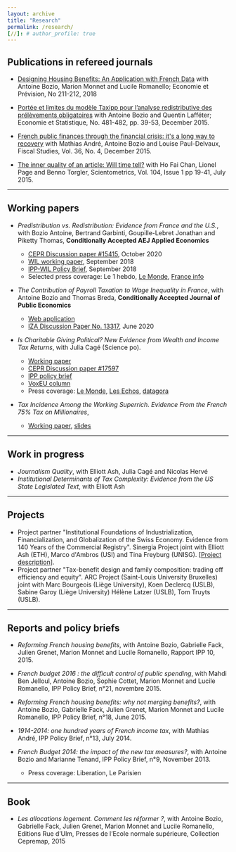 ```yaml
---
layout: archive
title: "Research"
permalink: /research/
[//]: # author_profile: true
---
```


Publications in refereed journals
------

- [Designing Housing Benefits: An Application with French Data](https://www.cairn.info/revue-economie-et-prevision.htm) with Antoine Bozio, Marion Monnet and Lucile Romanello; Economie et Prévision, No 211-212, 2018

- [Portée et limites du modèle Taxipp pour l’analyse redistributive des prélèvements obligatoires](http://www.insee.fr/fr/ffc/docs_ffc/ES481B.pdf) with Antoine Bozio and Quentin Lafféter; Economie et Statistique, No. 481-482, pp. 39-53, December 2015.

- [French public finances through the financial crisis: it's a long way to recovery](https://onlinelibrary.wiley.com/doi/abs/10.1111/j.1475-5890.2015.12075) with Mathias André, Antoine Bozio and Louise Paul-Delvaux, Fiscal Studies, Vol. 36, No. 4, December 2015.

- [The inner quality of an article: Will time tell?](https://link.springer.com/article/10.1007/s11192-015-1581-y) with Ho Fai Chan, Lionel Page and Benno Torgler, Scientometrics, Vol. 104, Issue 1 pp 19-41, July 2015.

___


Working papers
------
- *Predistribution vs. Redistribution: Evidence from France and the U.S.*,
  with Bozio Antoine, Bertrand Garbinti, Goupille-Lebret Jonathan and Piketty Thomas, **Conditionally Accepted AEJ Applied Economics**
  - [CEPR Discussion paper #15415](https://cepr.org/active/publications/discussion_papers/dp.php?dpno=15415#), October 2020
  - [WIL working paper](https://wid.world/document/inequality-and-redistribution-in-france-1990-2018-evidence-from-post-tax-distributional-national-accounts-dina-wid-world-working-paper-2018-10/), September 2018
  - [IPP-WIL Policy Brief](https://wid.world/document/trois-decennies-inegalites-et-redistribution-en-france-1990-2018-wid-world-issue-brief-2018-2/), September 2018
  - Selected press coverage: Le 1 hebdo, [Le Monde](https://www.lemonde.fr/economie/article/2018/09/25/inegalites-les-faiblesses-du-modele-francais_5359927_3234.html), [France info](https://www.francetvinfo.fr/replay-magazine/franceinfo/l-eco/video-jonathan-goupille-lebret-la-redistribution-fiscale-a-permis-de-contrecarrer-l-augmentation-des-inegalites-en-france_2956469.html)

- *The Contribution of Payroll Taxation to Wage Inequality in France*,
  with Antoine Bozio and Thomas Breda, **Conditionally Accepted Journal of Public Economics**
  - [Web application](https://payroll-tax-inequality-app.herokuapp.com/)
  - [IZA Discussion Paper No. 13317](https://ftp.iza.org/dp13317.pdf), June 2020

- *Is Charitable Giving Political? New Evidence from Wealth and Income Tax Returns*,
  with Julia Cagé (Science po).
  - [Working paper](https://papers.ssrn.com/sol3/papers.cfm?abstract_id=3881112)
  - [CEPR Discussion paper #17597](https://cepr.org/publications/dp17597)
  - [IPP policy brief](https://www.ipp.eu/publication/comportement-des-donateurs-fortunes-le-poids-des-motivations-politiques/)
  - [VoxEU column](https://cepr.org/voxeu/columns/wealthy-donors-give-charities-partly-political-reasons)
  - Press coverage: [Le Monde](https://www.lemonde.fr/politique/article/2023/03/14/les-dons-philanthropiques-un-outil-politique-pour-les-plus-fortunes_6165378_823448.html), [Les Echos](https://www.lesechos.fr/economie-france/budget-fiscalite/comment-la-reforme-de-lisf-a-modifie-le-comportement-des-riches-donateurs-1914872), [datagora](https://datagora.fr/#/categorie/economie/1edce088-96a9-6e98-a4e1-d97e99002162)

- *Tax Incidence Among the Working Superrich. Evidence From the French 75% Tax on Millionaires*,
  - [Working paper](https://papers.ssrn.com/sol3/papers.cfm?abstract_id=3412261), [slides](https://www.dropbox.com/s/tbb8ha8opydcemv/guillot2020_75tax_slides_handout.pdf?dl=0)

___


Work in progress
------

- *Journalism Quality*,
  with Elliott Ash, Julia Cagé and Nicolas Hervé
- *Institutional Determinants of Tax Complexity: Evidence from the US State Legislated Text*,
  with Elliott Ash​

___


Projects
------

- Project partner "Institutional Foundations of Industrialization, Financialization, and Globalization of the Swiss Economy. Evidence from 140 Years of the Commercial Registry". Sinergia Project joint with Elliott Ash (ETH), Marco d'Ambros (USI) and Tina Freyburg (UNISG). [[Project description](https://data.snf.ch/grants/grant/209465)].
- Project partner "Tax-benefit design and family composition: trading off efficiency and equity". ARC Project (Saint-Louis University Bruxelles) joint with Marc Bourgeois (Liège University), Koen Declercq (USLB), Sabine Garoy (Liège University) Hélène Latzer (USLB), Tom Truyts (USLB).


___


Reports and policy briefs
------

- *Reforming French housing benefits*,
  with Antoine Bozio, Gabrielle Fack, Julien Grenet, Marion Monnet and Lucile Romanello, Rapport IPP 10, 2015.

- *French budget 2016 : the difficult control of public spending*,
  with Mahdi Ben Jelloul, Antoine Bozio, Sophie Cottet, Marion Monnet and Lucile Romanello, IPP Policy Brief,  n°21, novembre 2015.

- *Reforming French housing benefits: why not merging benefits?*,
  with Antoine Bozio, Gabrielle Fack, Julien Grenet, Marion Monnet and Lucile Romanello, IPP Policy Brief,  n°18, June 2015.

- *1914-2014: one hundred years of French income tax*,
  with Mathias André, IPP Policy Brief,  n°13, July 2014.

- *French Budget 2014: the impact of the new tax measures?*,
  with Antoine Bozio and Marianne Tenand, IPP Policy Brief,  n°9, November 2013.
  - ​Press coverage: Liberation, Le Parisien

___


Book
------

- *​​Les allocations logement. Comment les réformer ?*,
  with Antoine Bozio, Gabrielle Fack, Julien Grenet, Marion Monnet and Lucile Romanello,
  Editions Rue d’Ulm, Presses de l’Ecole normale supérieure, Collection Cepremap, 2015
